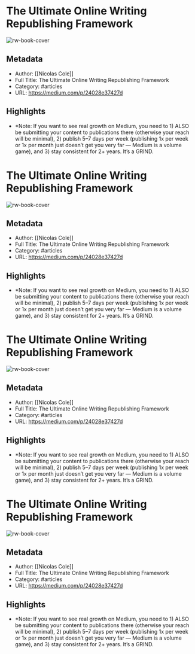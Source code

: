 # The Ultimate Online Writing Republishing Framework
![rw-book-cover](https://readwise-assets.s3.amazonaws.com/static/images/article1.be68295a7e40.png)

## Metadata
- Author: [[Nicolas Cole]]
- Full Title: The Ultimate Online Writing Republishing Framework
- Category: #articles
- URL: https://medium.com/p/24028e37427d

## Highlights
- *Note: If you want to see real growth on Medium, you need to 1) ALSO be submitting your content to publications there (otherwise your reach will be minimal), 2) publish 5–7 days per week (publishing 1x per week or 1x per month just doesn’t get you very far — Medium is a volume game), and 3) stay consistent for 2+ years. It’s a GRIND.
# The Ultimate Online Writing Republishing Framework

![rw-book-cover](https://readwise-assets.s3.amazonaws.com/static/images/article1.be68295a7e40.png)

## Metadata
- Author: [[Nicolas Cole]]
- Full Title: The Ultimate Online Writing Republishing Framework
- Category: #articles
- URL: https://medium.com/p/24028e37427d

## Highlights
- *Note: If you want to see real growth on Medium, you need to 1) ALSO be submitting your content to publications there (otherwise your reach will be minimal), 2) publish 5–7 days per week (publishing 1x per week or 1x per month just doesn’t get you very far — Medium is a volume game), and 3) stay consistent for 2+ years. It’s a GRIND.
# The Ultimate Online Writing Republishing Framework

![rw-book-cover](https://readwise-assets.s3.amazonaws.com/static/images/article1.be68295a7e40.png)

## Metadata
- Author: [[Nicolas Cole]]
- Full Title: The Ultimate Online Writing Republishing Framework
- Category: #articles
- URL: https://medium.com/p/24028e37427d

## Highlights
- *Note: If you want to see real growth on Medium, you need to 1) ALSO be submitting your content to publications there (otherwise your reach will be minimal), 2) publish 5–7 days per week (publishing 1x per week or 1x per month just doesn’t get you very far — Medium is a volume game), and 3) stay consistent for 2+ years. It’s a GRIND.
# The Ultimate Online Writing Republishing Framework

![rw-book-cover](https://readwise-assets.s3.amazonaws.com/static/images/article1.be68295a7e40.png)

## Metadata
- Author: [[Nicolas Cole]]
- Full Title: The Ultimate Online Writing Republishing Framework
- Category: #articles
- URL: https://medium.com/p/24028e37427d

## Highlights
- *Note: If you want to see real growth on Medium, you need to 1) ALSO be submitting your content to publications there (otherwise your reach will be minimal), 2) publish 5–7 days per week (publishing 1x per week or 1x per month just doesn’t get you very far — Medium is a volume game), and 3) stay consistent for 2+ years. It’s a GRIND.
